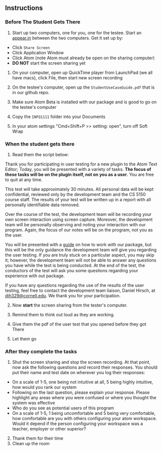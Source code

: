 ## Instructions

### Before The Student Gets There
1. Start up two computers, one for you, one for the testee. Start an [appear.in](https://appear.in/) between the two computers. Get it set up by:
 * Click `Share Screen`
 * Click Application Window
 * Click Atom (note Atom must already be open on the sharing computer)
 * **DO NOT** start the screen sharing yet

1. On your computer, open up QuickTime player from LaunchPad (we all have macs), click File, then start new screen recording

1. On the testee's computer, open up the `StudentUseCaseGuide.pdf` that is in our github repo.

2. Make sure Atom Beta is installed with our package and is good to go on the testee's computer

3. Copy the `INFO1111` folder into your Documents

4. In your atom settings "Cmd+Shift+P >> setting: open", turn off Soft Wrap


### When the student gets there
1. Read them the script below:

Thank you for participating in user testing for a new plugin to the Atom Text Editor; Today, you will be presented with a variety of tasks. **The focus of these tasks will be on the plugin itself, not on you as a user**. You are free to quit at any time.

This test will take approximately 30 minutes. All personal data will be kept confidential, reviewed only by the development team and the CS 5150 course staff.  The results of your test will be written up in a report with all personally identifiable data removed.

Over the course of the test, the development team will be recording your own screen interaction using screen capture. Moreover, the development team will be personally observing and noting your interaction with our program. Again, the focus of our notes will be on the program, not you as the user.

You will be presented with a [guide](https://github.com/Saqif280/atomic-management#readme) on how to work with our package, but this will be the only guidance the development team will give you regarding the user testing. If you are truly stuck on a particular aspect, you may skip it; however, the development team will not be able to answer any questions you have while the test is being conducted. At the end of the test, the conductors of the test will ask you some questions regarding your experience with out package.

If you have any questions regarding the use of the results of the user testing, feel free to contact the development team liaison, Daniel Hirsch, at djh329@cornell.edu. We thank you for your participation.

2. Now **start** the screen sharing from the tester's computer.

2. Remind them to think out loud as they are working.

2. Give them the pdf of the user test that you opened before they got There

2. Let them go

### After they complete the tasks

1. Shut the screen sharing and stop the screen recording. At that point, now ask the following questions and record their responses. You should put their name and test date on wherever you log their responses:

 * On a scale of 1-5, one being not intuitive at all, 5 being highly intuitive, how would you rank our system
 * Following on the last question, please explain your response. Please highlight any areas where you were confused or where you
thought the system was effective
 * Who do you see as potential users of this program
 * On a scale of 1-5, 1 being uncomfortable and 5 being very comfortable, how comfortable are you with others configuring your atom workspace. Would it depend if the person configuring your workspace was a teacher, employer or other superior?


 2. Thank them for their time
 3. Clean up the room
